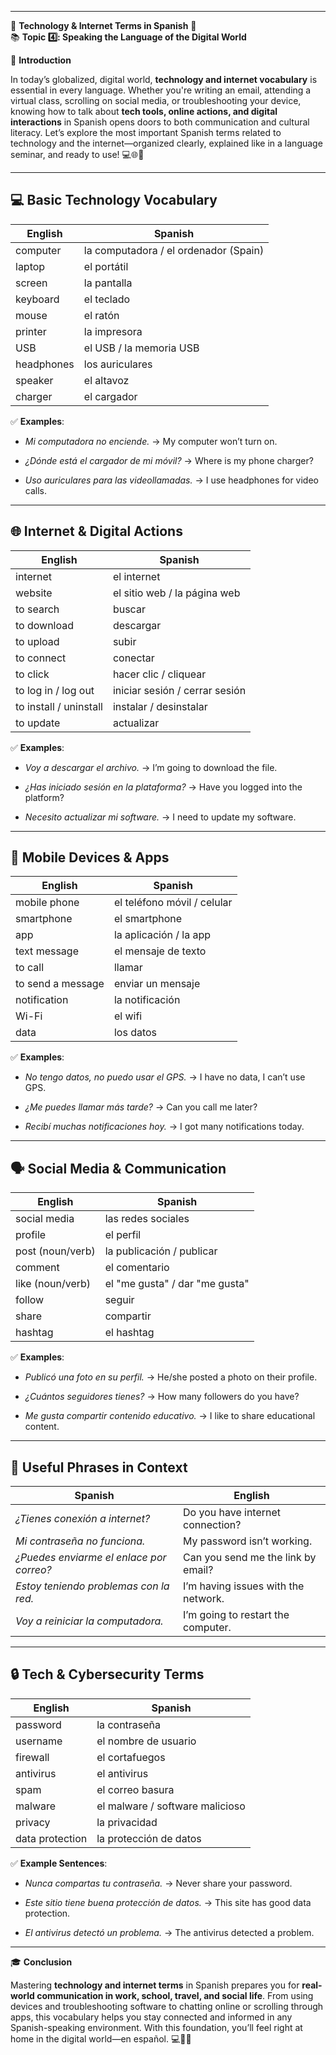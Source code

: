 
---
🌟 **Technology & Internet Terms in Spanish** 🌟  
📚 **Topic 4️⃣: Speaking the Language of the Digital World**

📘 **Introduction**

In today’s globalized, digital world, **technology and internet vocabulary** is essential in every language. Whether you're writing an email, attending a virtual class, scrolling on social media, or troubleshooting your device, knowing how to talk about **tech tools, online actions, and digital interactions** in Spanish opens doors to both communication and cultural literacy. Let’s explore the most important Spanish terms related to technology and the internet—organized clearly, explained like in a language seminar, and ready to use! 💻🌐📱

---

## 💻 **Basic Technology Vocabulary**

|English|Spanish|
|---|---|
|computer|la computadora / el ordenador (Spain)|
|laptop|el portátil|
|screen|la pantalla|
|keyboard|el teclado|
|mouse|el ratón|
|printer|la impresora|
|USB|el USB / la memoria USB|
|headphones|los auriculares|
|speaker|el altavoz|
|charger|el cargador|

✅ **Examples**:

- _Mi computadora no enciende._ → My computer won’t turn on.
    
- _¿Dónde está el cargador de mi móvil?_ → Where is my phone charger?
    
- _Uso auriculares para las videollamadas._ → I use headphones for video calls.
    

---

## 🌐 **Internet & Digital Actions**

|English|Spanish|
|---|---|
|internet|el internet|
|website|el sitio web / la página web|
|to search|buscar|
|to download|descargar|
|to upload|subir|
|to connect|conectar|
|to click|hacer clic / cliquear|
|to log in / log out|iniciar sesión / cerrar sesión|
|to install / uninstall|instalar / desinstalar|
|to update|actualizar|

✅ **Examples**:

- _Voy a descargar el archivo._ → I’m going to download the file.
    
- _¿Has iniciado sesión en la plataforma?_ → Have you logged into the platform?
    
- _Necesito actualizar mi software._ → I need to update my software.
    

---

## 📱 **Mobile Devices & Apps**

|English|Spanish|
|---|---|
|mobile phone|el teléfono móvil / celular|
|smartphone|el smartphone|
|app|la aplicación / la app|
|text message|el mensaje de texto|
|to call|llamar|
|to send a message|enviar un mensaje|
|notification|la notificación|
|Wi-Fi|el wifi|
|data|los datos|

✅ **Examples**:

- _No tengo datos, no puedo usar el GPS._ → I have no data, I can’t use GPS.
    
- _¿Me puedes llamar más tarde?_ → Can you call me later?
    
- _Recibí muchas notificaciones hoy._ → I got many notifications today.
    

---

## 🗣️ **Social Media & Communication**

|English|Spanish|
|---|---|
|social media|las redes sociales|
|profile|el perfil|
|post (noun/verb)|la publicación / publicar|
|comment|el comentario|
|like (noun/verb)|el "me gusta" / dar "me gusta"|
|follow|seguir|
|share|compartir|
|hashtag|el hashtag|

✅ **Examples**:

- _Publicó una foto en su perfil._ → He/she posted a photo on their profile.
    
- _¿Cuántos seguidores tienes?_ → How many followers do you have?
    
- _Me gusta compartir contenido educativo._ → I like to share educational content.
    

---

## 🧠 **Useful Phrases in Context**

|Spanish|English|
|---|---|
|_¿Tienes conexión a internet?_|Do you have internet connection?|
|_Mi contraseña no funciona._|My password isn’t working.|
|_¿Puedes enviarme el enlace por correo?_|Can you send me the link by email?|
|_Estoy teniendo problemas con la red._|I’m having issues with the network.|
|_Voy a reiniciar la computadora._|I’m going to restart the computer.|

---

## 🔒 **Tech & Cybersecurity Terms**

|English|Spanish|
|---|---|
|password|la contraseña|
|username|el nombre de usuario|
|firewall|el cortafuegos|
|antivirus|el antivirus|
|spam|el correo basura|
|malware|el malware / software malicioso|
|privacy|la privacidad|
|data protection|la protección de datos|

✅ **Example Sentences**:

- _Nunca compartas tu contraseña._ → Never share your password.
    
- _Este sitio tiene buena protección de datos._ → This site has good data protection.
    
- _El antivirus detectó un problema._ → The antivirus detected a problem.
    

---

🎓 **Conclusion**

Mastering **technology and internet terms** in Spanish prepares you for **real-world communication in work, school, travel, and social life**. From using devices and troubleshooting software to chatting online or scrolling through apps, this vocabulary helps you stay connected and informed in any Spanish-speaking environment. With this foundation, you’ll feel right at home in the digital world—en español. 💻📶🧠